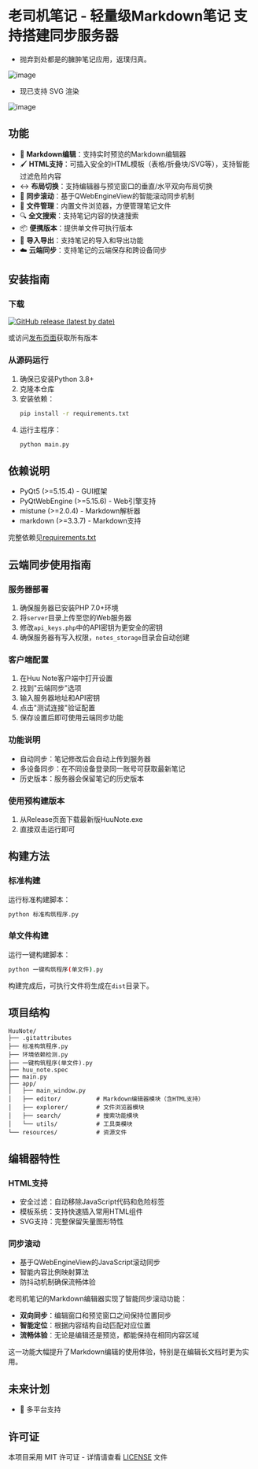 # 老司机笔记 - 轻量级Markdown笔记 支持搭建同步服务器

 - 抛弃到处都是的臃肿笔记应用，返璞归真。

![image](https://github.com/user-attachments/assets/bdc044d3-2520-417f-86a7-05bc41972561)


- 现已支持 SVG 渲染

![image](https://github.com/user-attachments/assets/2497f797-d36f-4b9c-8453-34372a47b094)

## 功能

- 📝 **Markdown编辑**：支持实时预览的Markdown编辑器
- 🖌️ **HTML支持**：可插入安全的HTML模板（表格/折叠块/SVG等），支持智能过滤危险内容
- ↔️ **布局切换**：支持编辑器与预览窗口的垂直/水平双向布局切换
- 🔄 **同步滚动**：基于QWebEngineView的智能滚动同步机制
- 📂 **文件管理**：内置文件浏览器，方便管理笔记文件
- 🔍 **全文搜索**：支持笔记内容的快速搜索
- 📦 **便携版本**：提供单文件可执行版本
- 🔄 **导入导出**：支持笔记的导入和导出功能
- ☁️ **云端同步**：支持笔记的云端保存和跨设备同步

## 安装指南

### 下载

[![GitHub release (latest by date)](https://img.shields.io/github/v/release/RusianHu/Huu-Note?style=for-the-badge)](https://github.com/RusianHu/Huu-Note/releases/latest)

或访问[发布页面](https://github.com/RusianHu/Huu-Note/releases)获取所有版本

### 从源码运行

1. 确保已安装Python 3.8+
2. 克隆本仓库
3. 安装依赖：
   ```bash
   pip install -r requirements.txt
   ```
4. 运行主程序：
   ```bash
   python main.py
   ```
## 依赖说明

- PyQt5 (>=5.15.4) - GUI框架
- PyQtWebEngine (>=5.15.6) - Web引擎支持
- mistune (>=2.0.4) - Markdown解析器
- markdown (>=3.3.7) - Markdown支持

完整依赖见[requirements.txt](requirements.txt)

## 云端同步使用指南

### 服务器部署
1. 确保服务器已安装PHP 7.0+环境
2. 将`server`目录上传至您的Web服务器
3. 修改`api_keys.php`中的API密钥为更安全的密钥
4. 确保服务器有写入权限，`notes_storage`目录会自动创建

### 客户端配置
1. 在Huu Note客户端中打开设置
2. 找到"云端同步"选项
3. 输入服务器地址和API密钥
4. 点击"测试连接"验证配置
5. 保存设置后即可使用云端同步功能

### 功能说明
- 自动同步：笔记修改后会自动上传到服务器
- 多设备同步：在不同设备登录同一账号可获取最新笔记
- 历史版本：服务器会保留笔记的历史版本

### 使用预构建版本

1. 从Release页面下载最新版HuuNote.exe
2. 直接双击运行即可

## 构建方法

### 标准构建

运行标准构建脚本：
```bash
python 标准构筑程序.py
```

### 单文件构建

运行一键构建脚本：
```bash
python 一键构筑程序(单文件).py
```

构建完成后，可执行文件将生成在`dist`目录下。

## 项目结构

```
HuuNote/
├── .gitattributes
├── 标准构筑程序.py
├── 环境依赖检测.py
├── 一键构筑程序(单文件).py
├── huu_note.spec
├── main.py
├── app/
│   ├── main_window.py
│   ├── editor/          # Markdown编辑器模块（含HTML支持）
│   ├── explorer/        # 文件浏览器模块
│   ├── search/          # 搜索功能模块
│   └── utils/           # 工具类模块
└── resources/           # 资源文件
```

## 编辑器特性

### HTML支持

- 安全过滤：自动移除JavaScript代码和危险标签
- 模板系统：支持快速插入常用HTML组件
- SVG支持：完整保留矢量图形特性

### 同步滚动

- 基于QWebEngineView的JavaScript滚动同步
- 智能内容比例映射算法
- 防抖动机制确保流畅体验

老司机笔记的Markdown编辑器实现了智能同步滚动功能：

- **双向同步**：编辑窗口和预览窗口之间保持位置同步
- **智能定位**：根据内容结构自动匹配对应位置
- **流畅体验**：无论是编辑还是预览，都能保持在相同内容区域

这一功能大幅提升了Markdown编辑的使用体验，特别是在编辑长文档时更为实用。


## 未来计划

- 📱 多平台支持

## 许可证

本项目采用 MIT 许可证 - 详情请查看 [LICENSE](LICENSE) 文件
